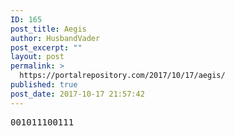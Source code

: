 ```yaml
---
ID: 165
post_title: Aegis
author: HusbandVader
post_excerpt: ""
layout: post
permalink: >
  https://portalrepository.com/2017/10/17/aegis/
published: true
post_date: 2017-10-17 21:57:42
---
```

<pre>001011100111</pre>
